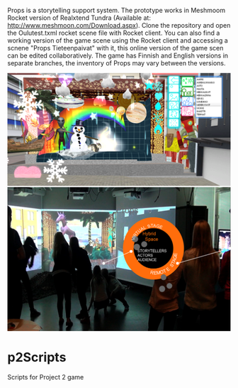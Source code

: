 

Props is a storytelling support system. The prototype works in Meshmoom Rocket version of Realxtend Tundra (Available at: http://www.meshmoon.com/Download.aspx). Clone the repository and open the Oulutest.txml rocket scene file with Rocket client. You can also find a working version of the game scene using the Rocket client and accessing a scnene "Props Tieteenpaivat" with it, this online version of the game scen can be edited collaboratively.
The game has Finnish and English versions in separate branches, the inventory of Props may vary between the versions.


![image1](https://github.com/Plij/Oulutest/blob/master/image1.png)
![image2](https://github.com/Plij/Oulutest/blob/master/image2.png)


p2Scripts
=========
Scripts for Project 2 game 
